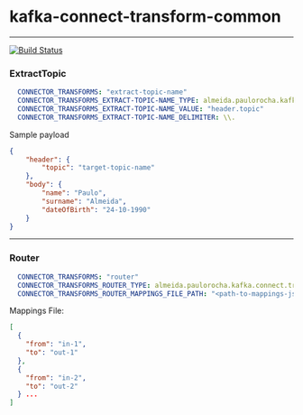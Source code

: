 # kafka-connect-transform-common
---
[![Build Status](https://travis-ci.org/rochapaulo/kafka-connect-transform-commons.svg?branch=master)](https://travis-ci.org/rochapaulo/kafka-connect-transform-commons)

### ExtractTopic
```yaml
  CONNECTOR_TRANSFORMS: "extract-topic-name"
  CONNECTOR_TRANSFORMS_EXTRACT-TOPIC-NAME_TYPE: almeida.paulorocha.kafka.connect.transform.extracttopic.ExtractTopic
  CONNECTOR_TRANSFORMS_EXTRACT-TOPIC-NAME_VALUE: "header.topic"
  CONNECTOR_TRANSFORMS_EXTRACT-TOPIC-NAME_DELIMITER: \\.
``` 

Sample payload
```json
{
    "header": {
        "topic": "target-topic-name"
    },
    "body": {
        "name": "Paulo",
        "surname": "Almeida",
        "dateOfBirth": "24-10-1990"
    }
}
```

---

### Router
```yaml
  CONNECTOR_TRANSFORMS: "router"
  CONNECTOR_TRANSFORMS_ROUTER_TYPE: almeida.paulorocha.kafka.connect.transform.router.Router
  CONNECTOR_TRANSFORMS_ROUTER_MAPPINGS_FILE_PATH: "<path-to-mappings-json>"
``` 

Mappings File:
```json
[
  {
    "from": "in-1",
    "to": "out-1"
  },
  {
    "from": "in-2",
    "to": "out-2"
  } ...
]
```